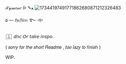 𝒮𝓎𝓂𝑜𝓃𝑒 ᐖ ✎ﻌ
![17344197491771862680871212326483](https://github.com/user-attachments/assets/eb11eff9-f2b5-4c32-8608-95ca6c2abc34)

۵ —  ℌ𝔢/𝔥𝔦𝔪
࿐          𖥸

𓉳 𝘥𝘯𝘤 𝘖𝘳 𝘵𝘢𝘬𝘦 𝘪𝘯𝘴𝘱𝘰. 

( 𝑠𝑜𝑟𝑟𝑦 𝑓𝑜𝑟 𝑡ℎ𝑒 𝑠ℎ𝑜𝑟𝑡 𝑅𝑒𝑎𝑑𝑚𝑒 , 𝑡𝑜𝑜 𝑙𝑎𝑧𝑦 𝑡𝑜 𝑓𝑖𝑛𝑖𝑠ℎ ) 


WIP. 
